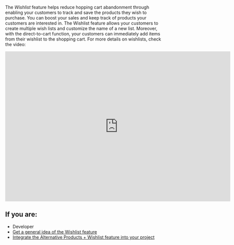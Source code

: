       
The *Wishlist* feature helps reduce hopping cart abandonment through enabling your customers to track and save the products they wish to purchase. You can boost your sales and keep track of products your customers are interested in. The Wishlist feature allows your customers to create multiple wish lists and customize the name of a new list. Moreover, with the direct-to-cart function, your customers can immediately add items from their wishlist to the shopping cart.
For more details on wishlists, check the video:
<iframe src="https://spryker.wistia.com/medias/g7hzsa9xw7" title="Wishlists" allowtransparency="true" frameborder="0" scrolling="no" class="wistia_embed" name="wistia_embed" allowfullscreen="0" mozallowfullscreen="0" webkitallowfullscreen="0" oallowfullscreen="0" msallowfullscreen="0" width="720" height="480"></iframe>

## If you are:

<div class="mr-container">
    <div class="mr-list-container">
        <!-- col1 -->
        <div class="mr-col">
            <ul class="mr-list mr-list-green">
                <li class="mr-title">Developer</li>
                <li><a href="https://documentation.spryker.com/docs/wishlist-feature-overview" class="mr-link">Get a general idea of the Wishlist feature</a></li>
                <!---<li><a href="https://documentation.spryker.com/docs/ht-adding-new-tag-for-comment" class="mr-link">Add a new tag for a comment</a></li>-->
                <li><a href="https://documentation.spryker.com/docs/alternative-products-wishlist-feature-integration" class="mr-link">Integrate the Alternative Products + Wishlist feature into your project</a></li>
                </ul>
        </div>
 <!-- col3 -->
      </div>
</div>